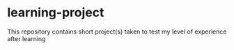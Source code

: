 # learning-project
This repository contains short project(s) taken to test my level of experience after learning
